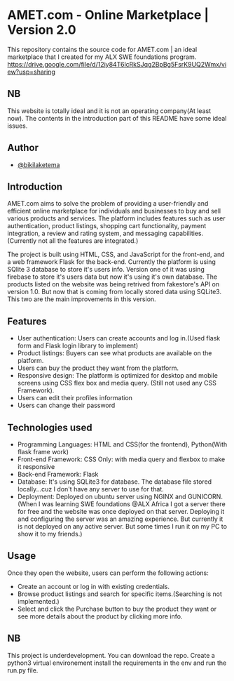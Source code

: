 # AMET.com - Online Marketplace | Version 2.0

This repository contains the source code for AMET.com | an ideal marketplace that I created for my ALX SWE foundations
program.
https://drive.google.com/file/d/12iy84T6lcRkSJqg2BpBg5FsrK9UQ2Wmx/view?usp=sharing

## NB

This website is totally ideal and it is not an operating company(At least now). The contents in the introduction part of
this README have some ideal issues.

## Author

- [@bikilaketema](https://www.github.com/bikilaketema)

## Introduction

AMET.com aims to solve the problem of providing a user-friendly and efficient online marketplace for individuals and
businesses to buy and sell various products and services. The platform includes features such as user authentication,
product listings, shopping cart functionality, payment integration, a review and rating system, and messaging
capabilities.(Currently not all the features are integrated.)

The project is built using HTML, CSS, and JavaScript for the front-end, and a web framework Flask for the back-end.
Currently the platform is using SQlite 3 database to store it's users info. Version one of it was using firebase to store it's users data but now it's using it's own database. The products listed on the website was being retrived from fakestore's API on version 1.0. But now that is coming from locally stored data using SQLite3. This two are the main improvements in this version.

## Features

- User authentication: Users can create accounts and log in.(Used flask form and Flask login library to implement)
- Product listings: Buyers can see what products are available on the platform.
- Users can buy the product they want from the platform.
- Responsive design: The platform is optimized for desktop and mobile screens using CSS flex box and media query. (Still
  not used any CSS Framework).
- Users can edit their profiles information
- Users can change their password

## Technologies used

- Programming Languages: HTML and CSS(for the frontend), Python(With flask frame work)
- Front-end Framework: CSS Only: with media query and flexbox to make it responsive
- Back-end Framework: Flask
- Database: It's using SQLite3 for database. The database file stored locally...cuz I don't have any server to use for
  that.
- Deployment: Deployed on ubuntu server using NGINX and GUNICORN.(When I was learning SWE foundations @ALX Africa I got
  a server there for free and the website was once deployed on that server. Deploying it and configuring the server was
  an amazing experience. But currently it is not deployed on any active server. But some times I run it on my PC to show
  it to my friends.)

## Usage

Once they open the website, users can perform the following actions:

- Create an account or log in with existing credentials.
- Browse product listings and search for specific items.(Searching is not implemented.)
- Select and click the Purchase button to buy the product they want or see more details about the product by clicking more info.
## NB

This project is underdevelopment. You can download the repo. Create a python3 virtual environement install the
requirements in the env and run the run.py file.
